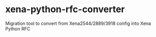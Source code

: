 # xena-python-rfc-converter
Migration tool to convert from Xena2544/2889/3918 config into Xena Python RFC
